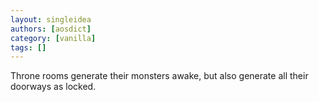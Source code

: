 ```yaml
---
layout: singleidea
authors: [aosdict]
category: [vanilla]
tags: []
---
```

Throne rooms generate their monsters awake, but also generate all their doorways as locked.
